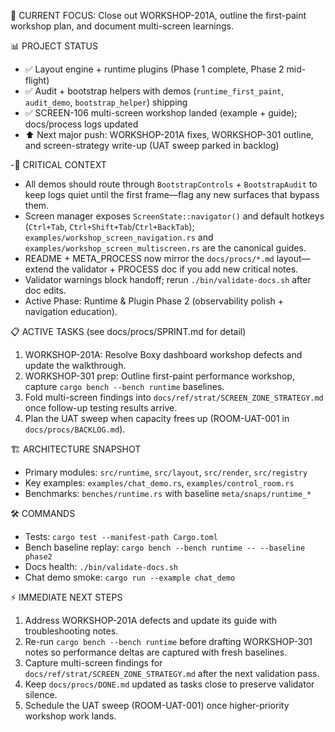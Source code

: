 🎯 CURRENT FOCUS: Close out WORKSHOP-201A, outline the first-paint workshop plan, and document multi-screen learnings.

📊 PROJECT STATUS
- ✅ Layout engine + runtime plugins (Phase 1 complete, Phase 2 mid-flight)
- ✅ Audit + bootstrap helpers with demos (`runtime_first_paint`, `audit_demo`, `bootstrap_helper`) shipping
- ✅ SCREEN-106 multi-screen workshop landed (example + guide); docs/process logs updated
- ⬆️ Next major push: WORKSHOP-201A fixes, WORKSHOP-301 outline, and screen-strategy write-up (UAT sweep parked in backlog)

-🚨 CRITICAL CONTEXT
- All demos should route through `BootstrapControls` + `BootstrapAudit` to keep logs quiet until the first frame—flag any new surfaces that bypass them.
- Screen manager exposes `ScreenState::navigator()` and default hotkeys (`Ctrl+Tab`, `Ctrl+Shift+Tab`/`Ctrl+BackTab`); `examples/workshop_screen_navigation.rs` and `examples/workshop_screen_multiscreen.rs` are the canonical guides.
- README + META_PROCESS now mirror the `docs/procs/*.md` layout—extend the validator + PROCESS doc if you add new critical notes.
- Validator warnings block handoff; rerun `./bin/validate-docs.sh` after doc edits.
- Active Phase: Runtime & Plugin Phase 2 (observability polish + navigation education).

📋 ACTIVE TASKS (see docs/procs/SPRINT.md for detail)
1. WORKSHOP-201A: Resolve Boxy dashboard workshop defects and update the walkthrough.
2. WORKSHOP-301 prep: Outline first-paint performance workshop, capture `cargo bench --bench runtime` baselines.
3. Fold multi-screen findings into `docs/ref/strat/SCREEN_ZONE_STRATEGY.md` once follow-up testing results arrive.
4. Plan the UAT sweep when capacity frees up (ROOM-UAT-001 in `docs/procs/BACKLOG.md`).

🏗️ ARCHITECTURE SNAPSHOT
- Primary modules: `src/runtime`, `src/layout`, `src/render`, `src/registry`
- Key examples: `examples/chat_demo.rs`, `examples/control_room.rs`
- Benchmarks: `benches/runtime.rs` with baseline `meta/snaps/runtime_*`

🛠️ COMMANDS
- Tests: `cargo test --manifest-path Cargo.toml`
- Bench baseline replay: `cargo bench --bench runtime -- --baseline phase2`
- Docs health: `./bin/validate-docs.sh`
- Chat demo smoke: `cargo run --example chat_demo`

⚡ IMMEDIATE NEXT STEPS
1. Address WORKSHOP-201A defects and update its guide with troubleshooting notes.
2. Re-run `cargo bench --bench runtime` before drafting WORKSHOP-301 notes so performance deltas are captured with fresh baselines.
3. Capture multi-screen findings for `docs/ref/strat/SCREEN_ZONE_STRATEGY.md` after the next validation pass.
4. Keep `docs/procs/DONE.md` updated as tasks close to preserve validator silence.
5. Schedule the UAT sweep (ROOM-UAT-001) once higher-priority workshop work lands.
